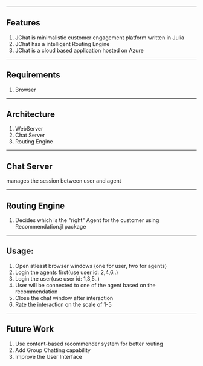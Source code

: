 
--------
Features
--------

1) JChat is minimalistic customer engagement platform written in Julia
2) JChat has a intelligent Routing Engine
3) JChat is a cloud based application hosted on Azure

------------
Requirements
------------
1) Browser


------------
Architecture
------------
1) WebServer
2) Chat Server
3) Routing Engine

-----------
Chat Server
-----------
manages the session between user and agent

--------------
Routing Engine
--------------
1) Decides which is the "right" Agent for the customer using Recommendation.jl package

-----
Usage:
-----

1) Open atleast browser windows (one for user, two for agents)
2) Login the agents first(use user id: 2,4,6..)
3) Login the user(use user id: 1,3,5..)
4) User will be connected to one of the agent based on the recommendation
5) Close the chat window after interaction
6) Rate the interaction on the scale of 1-5


-----------
Future Work
-----------
1) Use content-based recommender system for better routing
2) Add Group Chatting capability
3) Improve the User Interface



